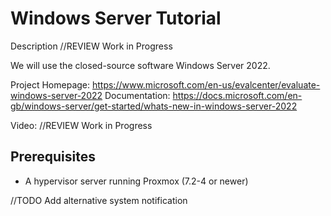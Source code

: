 # Windows Server Tutorial
Description //REVIEW Work in Progress

We will use the closed-source software Windows Server 2022.

Project Homepage: https://www.microsoft.com/en-us/evalcenter/evaluate-windows-server-2022
Documentation: https://docs.microsoft.com/en-gb/windows-server/get-started/whats-new-in-windows-server-2022

Video: //REVIEW Work in Progress

## Prerequisites

- A hypervisor server running Proxmox (7.2-4 or newer)

//TODO Add alternative system notification

